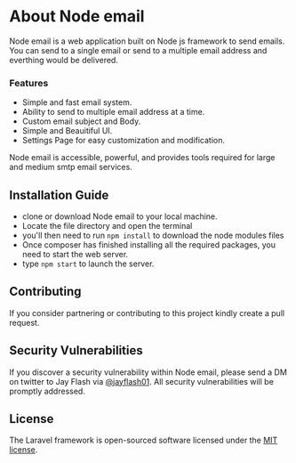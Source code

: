 # About Node email

Node email is a web application built on Node js framework to send emails.
You can send to a single email or send to a multiple email address and everthing would be delivered.

### Features 
- Simple and fast email system.
- Ability to send to multiple email address at a time.
- Custom email subject and Body.
- Simple and Beauitiful UI. 
- Settings Page for easy customization and modification.

Node email is accessible, powerful, and provides tools required for large and medium smtp email services.

## Installation Guide
- clone or download Node email to your local machine.
- Locate the file directory and open the terminal 
- you'll then need to run ```npm install``` to download the node modules files
- Once composer has finished installing all the required packages, you need to start the web server.
- type ``npm start`` to launch the server.


## Contributing

If you consider partnering or contributing to this project kindly create a pull request.

## Security Vulnerabilities

If you discover a security vulnerability within Node email, please send a DM on twitter to Jay Flash via [@jayflash01](https://twitter.com/jayflash01). All security vulnerabilities will be promptly addressed.

## License

The Laravel framework is open-sourced software licensed under the [MIT license](https://opensource.org/licenses/MIT).

